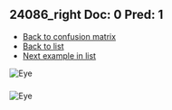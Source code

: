 ## 24086_right Doc: 0 Pred: 1
- [Back to confusion matrix](https://github.com/juliandewit/kaggle_retinopathy/blob/master/matrix.md)
- [Back to list](https://github.com/juliandewit/kaggle_retinopathy/blob/master/lists/01/list.md)
- [Next example in list](https://github.com/juliandewit/kaggle_retinopathy/blob/master/lists/01/24/24148_left.md)

![Eye](https://retinopaty.blob.core.windows.net/size1024/24086_right_0.jpeg)

### 

![Eye]()
